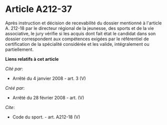 # Article A212-37

Après instruction et décision de recevabilité du dossier mentionné à l'article A. 212-18 par le directeur régional de la
jeunesse, des sports et de la vie associative, le jury vérifie si les acquis dont fait état le candidat dans son dossier
correspondent aux compétences exigées par le référentiel de certification de la spécialité considérée et les valide,
intégralement ou partiellement.

**Liens relatifs à cet article**

_Cité par_:

  - Arrêté du 4 janvier 2008 - art. 3 (V)

_Créé par_:

  - Arrêté du 28 février 2008 - art. (V)

_Cite_:

  - Code du sport. - art. A212-18 (V)
